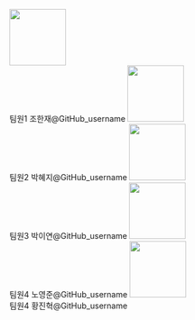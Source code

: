 <img src="팀원1_이미지_URL" width="100"><br>팀원1 조한재@GitHub_username
<img src="팀원2_이미지_URL" width="100"><br>팀원2 박혜지@GitHub_username
<img src="팀원3_이미지_URL" width="100"><br>팀원3 박이연@GitHub_username
<img src="팀원4_이미지_URL" width="100"><br>팀원4 노영준@GitHub_username
<img src="팀원4_이미지_URL" width="100"><br>팀원4 황진혁@GitHub_username

<!--

**Here are some ideas to get you started:**

🙋‍♀️ A short introduction - what is your organization all about?
🌈 Contribution guidelines - how can the community get involved?
👩‍💻 Useful resources - where can the community find your docs? Is there anything else the community should know?
🍿 Fun facts - what does your team eat for breakfast?
🧙 Remember, you can do mighty things with the power of [Markdown](https://docs.github.com/github/writing-on-github/getting-started-with-writing-and-formatting-on-github/basic-writing-and-formatting-syntax)
-->
